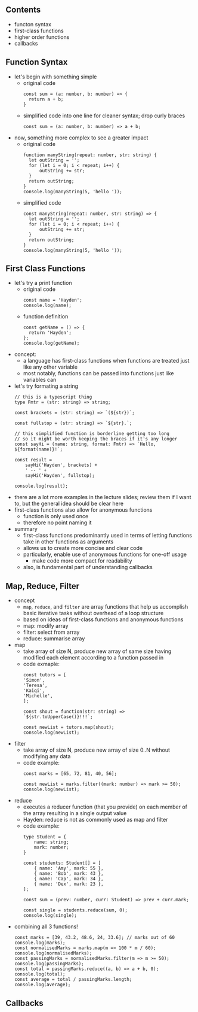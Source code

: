 Contents
-
- functon syntax
- first-class functions
- higher order functions
- callbacks

Function Syntax
-
- let's begin with something simple
  - original code
    ```
    const sum = (a: number, b: number) => {
      return a + b;
    }
    ```
  - simplified code into one line for cleaner syntax; drop curly braces
    ```
    const sum = (a: number, b: number) => a + b;
    ```
- now, something more complex to see a greater impact
  - original code
    ```
    function manyString(repeat: number, str: string) {
      let outString = '';
      for (let i = 0; i < repeat; i++) {
          outString += str;
      }
      return outString;
    } 
    console.log(manyString(5, 'hello '));
    ```
  - simplified code
    ```
    const manyString(repeat: number, str: string) => {
      let outString = '';
      for (let i = 0; i < repeat; i++) {
          outString += str;
      }
      return outString;
    }
    console.log(manyString(5, 'hello '));
    ```

First Class Functions
-
- let's try a print function
  - original code
    ```
    const name = 'Hayden';
    console.log(name);
    ```
  - function definition
    ```
    const getName = () => {
      return 'Hayden';
    };
    console.log(getName);
    ```
- concept:
  - a language has first-class functions when functions are treated just like any other variable
  - most notably, functions can be passed into functions just like variables can
- let's try formating a string
  ```
  // this is a typescript thing
  type Fmtr = (str: string) => string;

  const brackets = (str: string) => `(${str})`;
  
  const fullstop = (str: string) => `${str}.`;

  // this simplified function is borderline getting too long
  // so it might be worth keeping the braces if it's any longer
  const sayHi = (name: string, format: Fmtr) => `Hello, ${format(name)}!`;
  
  const result = 
      sayHi('Hayden', brackets) +
      ' -- ' +
      sayHi('Hayden', fullstop);
  
  console.log(result);
  ```
- there are a lot more examples in the lecture slides; review them if I want to, but the general idea should be clear here
- first-class functions also allow for anonymous functions
  - function is only used once
  - therefore no point naming it
- summary
  - first-class functions predominantly used in terms of letting functions take in other functions as arguments
  - allows us to create more concise and clear code
  - particularly, enable use of anonymous functions for one-off usage
    - make code more compact for readability
  - also, is fundamental part of understanding callbacks

Map, Reduce, Filter
-
- concept
  - `map`, `reduce`, and `filter` are array functions that help us accomplish basic iterative tasks without overhead of a loop structure
  - based on ideas of first-class functions and anonymous functions
  - map: modify array
  - filter: select from array
  - reduce: summarise array
- map
  - take array of size N, produce new array of same size having modified each element according to a function passed in
  - code exmaple:
    ```
    const tutors = [
    'Simon',
    'Teresa',
    'Kaiqi',
    'Michelle',
    ];
    
    const shout = function(str: string) => `${str.toUpperCase()}!!!`;
    
    const newList = tutors.map(shout);
    console.log(newList);
    ```
- filter
  - take array of size N, produce new array of size 0..N without modifying any data
  - code example:
    ```
    const marks = [65, 72, 81, 40, 56];
    
    const newList = marks.filter((mark: number) => mark >= 50);
    console.log(newList);
    ```
- reduce
  - executes a reducer function (that you provide) on each member of the array resulting in a single output value
  - Hayden: reduce is not as commonly used as map and filter
  - code example:
    ```
    type Student = {
        name: string;
        mark: number;
    }
    
    const students: Student[] = [
        { name: 'Amy', mark: 55 },
        { name: 'Bob', mark: 43 },
        { name: 'Cap', mark: 34 },
        { name: 'Dex', mark: 23 },
    ];
    
    const sum = (prev: number, curr: Student) => prev + curr.mark;
    
    const single = students.reduce(sum, 0);
    console.log(single);
    ```
- combining all 3 functions!
  ```
  const marks = [39, 43.2, 48.6, 24, 33.6]; // marks out of 60
  console.log(marks);
  const normalisedMarks = marks.map(m => 100 * m / 60);
  console.log(normalisedMarks);
  const passingMarks = normalisedMarks.filter(m => m >= 50);
  console.log(passingMarks);
  const total = passingMarks.reduce((a, b) => a + b, 0);
  console.log(total);
  const average = total / passingMarks.length;
  console.log(average);
  ```

Callbacks
-
